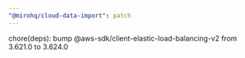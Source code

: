```yaml
---
"@mirohq/cloud-data-import": patch
---
```


chore(deps): bump @aws-sdk/client-elastic-load-balancing-v2 from 3.621.0 to 3.624.0
